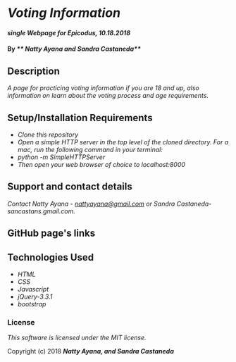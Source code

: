 # _Voting Information_

#### _single Webpage for Epicodus, 10.18.2018_

#### By _** Natty Ayana and Sandra Castaneda**_

## Description

_A page for practicing voting information if you are 18 and up, also information on learn about the voting process and age requirements._

## Setup/Installation Requirements

* _Clone this repository_
* _Open a simple HTTP server in the top level of the cloned directory. For a mac, run the following command in your terminal:_   
* _python -m SimpleHTTPServer_
* _Then open your web browser of choice to localhost:8000_

## Support and contact details

_Contact Natty Ayana - nattyayana@gmail.com or  Sandra Castaneda- sancastans.gmail.com._

## GitHub page's links

## Technologies Used

* _HTML_
* _CSS_
* _Javascript_
* _jQuery-3.3.1_
* _bootstrap_
### License

*This software is licensed under the MIT license.*

Copyright (c) 2018 **_Natty Ayana, and Sandra Castaneda_**
